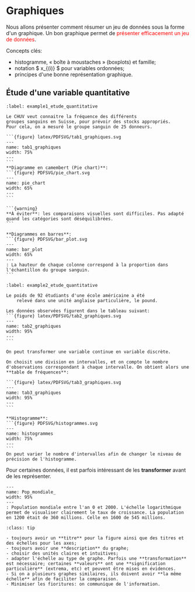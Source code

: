 
# Graphiques

Nous allons présenter comment résumer un jeu de données sous la forme d'un graphique. Un bon graphique permet de <font color="red">présenter efficacement un jeu de données</font>.

Concepts clés:
- histogramme, « boîte à moustaches » (boxplots) et famille;
- notation $ x_{(i)} $ pour variables ordonnées;
- principes d'une bonne représentation graphique.

## Étude d'une variable quantitative

````{prf:example}
:label: example1_etude_quantitative

Le CHUV veut connaitre la fréquence des différents
groupes sanguins en Suisse, pour prévoir des stocks appropriés.
Pour cela, on a mesuré le groupe sanguin de 25 donneurs.

```{figure} latex/PDFSVG/tab1_graphiques.svg
---
name: tab1_graphiques
width: 75%
---
```
**Diagramme en camembert (Pie chart)**:
```{figure} PDFSVG/pie_chart.svg
---
name: pie_chart
width: 65%
---
```

```{warning}
**À éviter**: les comparaisons visuelles sont difficiles. Pas adapté quand les catégories sont déséquilibrées.
```  

**Diagrammes en barres**:
```{figure} PDFSVG/bar_plot.svg
---
name: bar_plot
width: 65%
---
: La hauteur de chaque colonne correspond à la proportion dans l'échantillon du groupe sanguin.
```
````

````{prf:example}
:label: example2_etude_quantitative

Le poids de 92 étudiants d'une école américaine a été
    relevé dans une unité anglaise particulière, le pound.  
    
Les données observées figurent dans le tableau suivant: 
```{figure} latex/PDFSVG/tab2_graphiques.svg
---
name: tab2_graphiques
width: 95%
---
```

On peut transformer une variable continue en variable discrète.
    
On choisit une division en intervalles, et on compte le nombre d'observations correspondant à chaque intervalle. On obtient alors une **table de fréquences**:

```{figure} latex/PDFSVG/tab3_graphiques.svg
---
name: tab3_graphiques
width: 95%
---
```

**Histogramme**:
```{figure} PDFSVG/histogrammes.svg
---
name: histogrammes
width: 75%
---
```
On peut varier le nombre d'intervalles afin de changer le niveau de précision de l'histogramme.
````

Pour certaines données, il est parfois intéressant de les **transformer** avant de les représenter.

```{figure} PDFSVG/Pop_mondiale.svg
---
name: Pop_mondiale_
width: 95%
---
: Population mondiale entre l'an 0 et 2000. L'échelle logarithmique permet de visualiser clairement le taux de croissance. La population en 1200 était de 360 millions. Celle en 1600 de 545 millions.
```

```{admonition} Faire de bon graphes
:class: tip

- toujours avoir un **titre** pour la figure ainsi que des titres et des échelles pour les axes;
- toujours avoir une **description** du graphe;
- choisir des unités claires et intuitives;
- adapter l'échelle au type de graphe. Parfois une **transformation** est nécessaire; certaines **valeurs** ont une **signification particulière** (extrema, etc) et peuvent être mises en évidences.
- Si on a plusieurs graphes similaires, ils doivent avoir **la même échelle** afin de faciliter la comparaison.
- Minimiser les fioritures: on communique de l'information.
```

